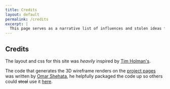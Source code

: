 ```yaml
---
title: Credits
layout: default
permalink: /credits
excerpt: |
  This page serves as a narrative list of influences and stolen ideas for this site.
---
```

## Credits

The layout and css for this site was *heavily* inspired by [Tim Holman's](https://tholman.com/). 

The code that generates the 3D wireframe renders on the [project pages](/projects) was written by [Omar Shehata][lines], he helpfully packaged the code up so others could ~~steal~~ use it [here][lines_github].

[lines]: https://omar-shehata.medium.com/better-outline-rendering-using-surface-ids-with-webgl-e13cdab1fd94
[lines_github]: https://github.com/OmarShehata/webgl-outlines/